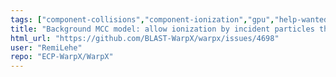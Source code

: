 ```yaml
---
tags: ["component-collisions","component-ionization","gpu","help-wanted","hpsf","laser","particle-in-cell","physics","pic","plasma","research","simulation"]
title: "Background MCC model: allow ionization by incident particles that are not electrons"
html_url: "https://github.com/BLAST-WarpX/warpx/issues/4698"
user: "RemiLehe"
repo: "ECP-WarpX/WarpX"
---
```


